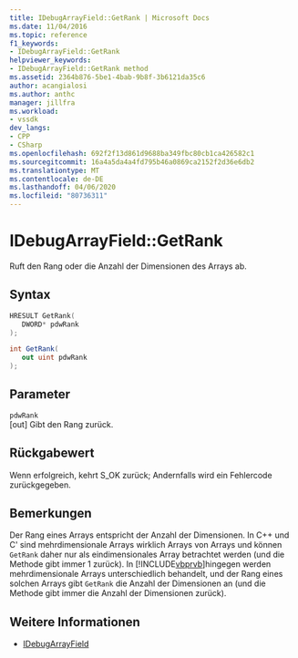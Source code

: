 ```yaml
---
title: IDebugArrayField::GetRank | Microsoft Docs
ms.date: 11/04/2016
ms.topic: reference
f1_keywords:
- IDebugArrayField::GetRank
helpviewer_keywords:
- IDebugArrayField::GetRank method
ms.assetid: 2364b876-5be1-4bab-9b8f-3b6121da35c6
author: acangialosi
ms.author: anthc
manager: jillfra
ms.workload:
- vssdk
dev_langs:
- CPP
- CSharp
ms.openlocfilehash: 692f2f13d861d9688ba349fbc80cb1ca426582c1
ms.sourcegitcommit: 16a4a5da4a4fd795b46a0869ca2152f2d36e6db2
ms.translationtype: MT
ms.contentlocale: de-DE
ms.lasthandoff: 04/06/2020
ms.locfileid: "80736311"
---
```

# <a name="idebugarrayfieldgetrank"></a>IDebugArrayField::GetRank
Ruft den Rang oder die Anzahl der Dimensionen des Arrays ab.

## <a name="syntax"></a>Syntax

```cpp
HRESULT GetRank( 
   DWORD* pdwRank
);
```

```csharp
int GetRank(
   out uint pdwRank
);
```

## <a name="parameters"></a>Parameter
`pdwRank`\
[out] Gibt den Rang zurück.

## <a name="return-value"></a>Rückgabewert
 Wenn erfolgreich, kehrt S_OK zurück; Andernfalls wird ein Fehlercode zurückgegeben.

## <a name="remarks"></a>Bemerkungen
 Der Rang eines Arrays entspricht der Anzahl der Dimensionen. In C++ und C' sind mehrdimensionale Arrays wirklich Arrays von Arrays und können `GetRank` daher nur als eindimensionales Array betrachtet werden (und die Methode gibt immer 1 zurück). In [!INCLUDE[vbprvb](../../../code-quality/includes/vbprvb_md.md)]hingegen werden mehrdimensionale Arrays unterschiedlich behandelt, und der Rang eines solchen Arrays gibt `GetRank` die Anzahl der Dimensionen an (und die Methode gibt immer die Anzahl der Dimensionen zurück).

## <a name="see-also"></a>Weitere Informationen
- [IDebugArrayField](../../../extensibility/debugger/reference/idebugarrayfield.md)

